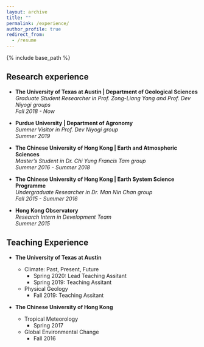 ```yaml
---
layout: archive
title: ""
permalink: /experience/
author_profile: true
redirect_from:
  - /resume
---
```


{% include base_path %}

## Research experience

* **The University of Texas at Austin | Department of Geological Sciences** <br>
*Graduate Student Researcher in Prof. Zong-Liang Yang and Prof. Dev Niyogi groups* <br>
*Fall 2018 - Now* 

* **Purdue University | Department of Agronomy** <br>
*Summer Visitor in Prof. Dev Niyogi group*<br>
*Summer 2019*

* **The Chinese University of Hong Kong | Earth and Atmospheric Sciences**<br>
*Master’s Student in Dr. Chi Yung Francis Tam group*<br>
*Summer 2016 - Summer 2018*

* **The Chinese University of Hong Kong | Earth System Science Programme**<br>
*Undergraduate Researcher in Dr. Man Nin Chan group*<br>
*Fall 2015 - Summer 2016* 

* **Hong Kong Observatory** <br>
*Research Intern in Development Team*<br>
*Summer 2015*


## Teaching Experience

  * **The University of Texas at Austin**
    * Climate: Past, Present, Future 
      * Spring 2020: Lead Teaching Assitant
      * Spring 2019: Teaching Assitant
    * Physical Geology 
      * Fall 2019: Teaching Assitant

  * **The Chinese University of Hong Kong**
    * Tropical Meteorology
      * Spring 2017
    * Global Environmental Change
      * Fall 2016
